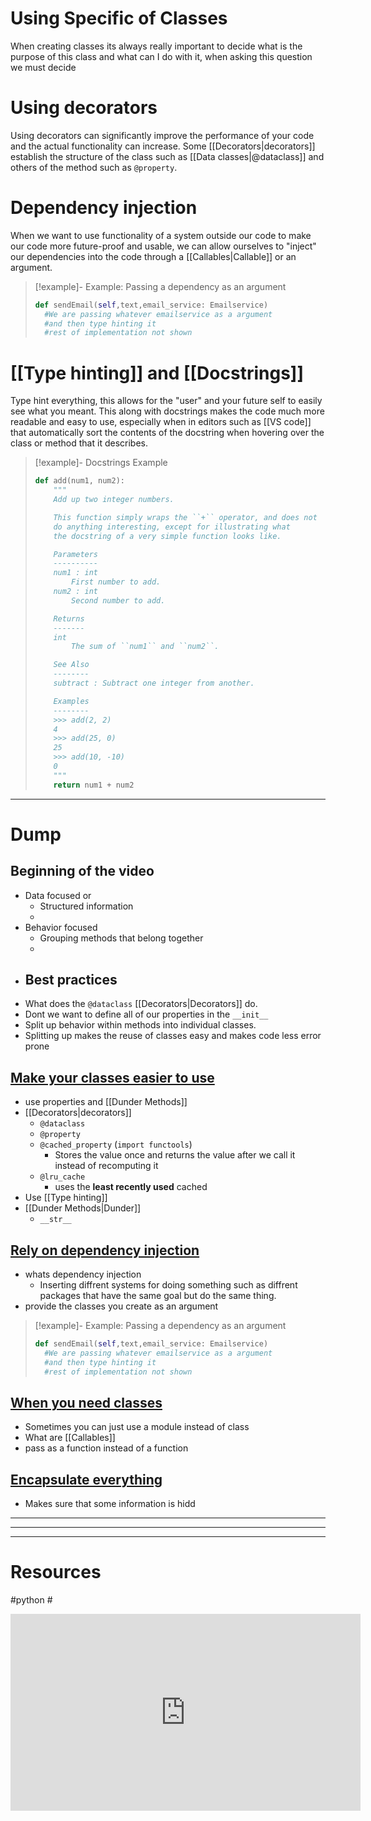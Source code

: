 


# Using Specific of Classes
When creating classes its always really important to decide what is the purpose of this class and what can I do with it, when asking this question we must decide 

# Using decorators 
Using decorators can significantly improve the performance of your code and the actual functionality can increase. Some [[Decorators|decorators]] establish the structure of the class such as [[Data classes|@dataclass]] and others of the method such as `@property`.


# Dependency injection
When we want to use functionality of a system outside our code to make our code more future-proof and usable, we can allow ourselves to "inject" our dependencies into the code through a [[Callables|Callable]] or an argument.
> [!example]- Example: Passing a dependency as an argument 
> ``` python
> def sendEmail(self,text,email_service: Emailservice)
> 	#We are passing whatever emailservice as a argument
> 	#and then type hinting it 
> 	#rest of implementation not shown
> ```


# [[Type hinting]] and [[Docstrings]] 
Type hint everything, this allows for the "user" and your future self to easily see what you meant. This along with docstrings makes the code much more readable and easy to use, especially when in editors such as [[VS code]]  that automatically sort the contents of the docstring when hovering over the class or method that it describes.
> [!example]- Docstrings Example
> 
> ```python
> def add(num1, num2):
>     """
>     Add up two integer numbers.
> 
>     This function simply wraps the ``+`` operator, and does not
>     do anything interesting, except for illustrating what
>     the docstring of a very simple function looks like.
> 
>     Parameters
>     ----------
>     num1 : int
>         First number to add.
>     num2 : int
>         Second number to add.
> 
>     Returns
>     -------
>     int
>         The sum of ``num1`` and ``num2``.
> 
>     See Also
>     --------
>     subtract : Subtract one integer from another.
> 
>     Examples
>     --------
>     >>> add(2, 2)
>     4
>     >>> add(25, 0)
>     25
>     >>> add(10, -10)
>     0
>     """
>     return num1 + num2
> ```


---
# Dump

## Beginning of the video
- Data focused or 
	- Structured information
	- 
- Behavior focused 
	- Grouping methods that belong together
	- 
- Best practices
	- 
- What does the `@dataclass` [[Decorators|Decorators]] do.
- Dont we want to define all of our properties in the `__init__`
- Split up behavior within methods into individual classes.
- Splitting up makes the reuse of classes easy and makes code less error prone

## [Make your classes easier to use ](https://youtu.be/lX9UQp2NwTk?t=524)
- use properties and [[Dunder Methods]]
- [[Decorators|decorators]]
	- `@dataclass`
	- `@property`
	- `@cached_property` (`import functools`)
		- Stores the value once and returns the value after we call it instead of recomputing it 
	- `@lru_cache`
		- uses the **least recently used** cached
- Use [[Type hinting]]
- [[Dunder Methods|Dunder]] 
	- `__str__` 



## [Rely on dependency injection](https://youtu.be/lX9UQp2NwTk?t=857)
- whats dependency injection
	- Inserting diffrent systems for doing something such as diffrent packages that have the same goal but do the same thing.
- provide the classes you create as an argument 

> [!example]- Example: Passing a dependency as an argument 
> ``` python
> def sendEmail(self,text,email_service: Emailservice)
> 	#We are passing whatever emailservice as a argument
> 	#and then type hinting it 
> 	#rest of implementation not shown
> ```

## [When you need classes](https://youtu.be/lX9UQp2NwTk?t=1062)
- Sometimes you can just use a module instead of class
- What are [[Callables]] 
- pass as a function instead of a function

## [Encapsulate everything](https://youtu.be/lX9UQp2NwTk?t=1365)
- Makes sure that some information is hidd


---


--- 

---
# Resources 
#python #
<iframe width="560" height="315" src="https://www.youtube.com/embed/lX9UQp2NwTk?si=MKnNLKMO4jU6IJT9" title="YouTube video player" frameborder="0" allow="accelerometer; autoplay; clipboard-write; encrypted-media; gyroscope; picture-in-picture; web-share" allowfullscreen></iframe>
